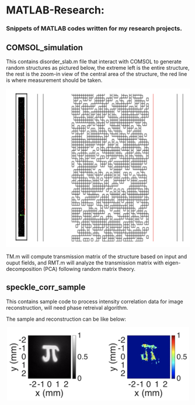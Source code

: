 # MATLAB-Research: 
### Snippets of MATLAB codes written for my research projects.


## COMSOL_simulation 
This contains disorder_slab.m file that interact with COMSOL to generate random structures as pictured below, the extreme left is the entire structure, the rest is the zoom-in view of the central area of the structure, the red line is where measurement should be taken.

<p align="center">
  <img width="721" height="434" src="https://github.com/luoqiaoen/MATLAB-Research/blob/master/COMSOL_simulation/simulated_structure.png">
</p>

TM.m will compute transmission matrix of the structure based on input and ouput fields, and RMT.m will analyze the transmission matrix with eigen-decomposition (PCA) following random matrix theory.

## speckle_corr_sample
This contains sample code to process intensity correlation data for image reconstruction, will need phase retreival algorithm.

The sample and reconstruction can be like below:
<p align="center">
  <img width="500" height="200" src="https://github.com/luoqiaoen/MATLAB-Research/blob/master/speckle_corr_sample/recon.png">
</p>
